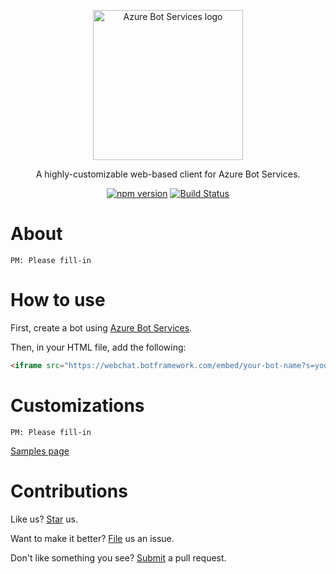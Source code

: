 <p align="center">
  <a href="https://azure.microsoft.com/en-us/services/bot-service/">
    <img src="https://raw.githubusercontent.com/Microsoft/BotFramework-WebChat/v4/doc/abs-logo.png" alt="Azure Bot Services logo" width="240" />
  </a>
</p>

<p align="center">A highly-customizable web-based client for Azure Bot Services.</p>

<p align="center">
  <a href="https://badge.fury.io/js/botframework-webchat"><img alt="npm version" src="https://badge.fury.io/js/botframework-webchat.svg" /></a>
  <a href="https://travis-ci.org/Microsoft/BotFramework-WebChat"><img alt="Build Status" src="https://travis-ci.org/Microsoft/BotFramework-WebChat.svg?branch=v4" /></a>
</p>

# About

`PM: Please fill-in`

# How to use

First, create a bot using [Azure Bot Services](https://azure.microsoft.com/en-us/services/bot-service/).

Then, in your HTML file, add the following:

```html
<iframe src="https://webchat.botframework.com/embed/your-bot-name?s=your-bot-secret"></iframe>
```

# Customizations

`PM: Please fill-in`

[Samples page](SAMPLES.md)

# Contributions

Like us? [Star](https://github.com/Microsoft/BotFramework-WebChat/stargazers) us.

Want to make it better? [File](https://github.com/Microsoft/BotFramework-WebChat/issues) us an issue.

Don't like something you see? [Submit](https://github.com/Microsoft/BotFramework-WebChat/pulls) a pull request.

